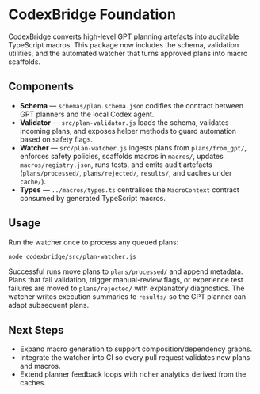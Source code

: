 # CodexBridge Foundation

CodexBridge converts high-level GPT planning artefacts into auditable TypeScript macros.
This package now includes the schema, validation utilities, and the automated watcher that
turns approved plans into macro scaffolds.

## Components

- **Schema** — `schemas/plan.schema.json` codifies the contract between GPT planners and the
  local Codex agent.
- **Validator** — `src/plan-validator.js` loads the schema, validates incoming plans, and exposes
  helper methods to guard automation based on safety flags.
- **Watcher** — `src/plan-watcher.js` ingests plans from `plans/from_gpt/`, enforces safety
  policies, scaffolds macros in `macros/`, updates `macros/registry.json`, runs tests, and emits
  audit artefacts (`plans/processed/`, `plans/rejected/`, `results/`, and caches under `cache/`).
- **Types** — `../macros/types.ts` centralises the `MacroContext` contract consumed by generated
  TypeScript macros.

## Usage

Run the watcher once to process any queued plans:

```bash
node codexbridge/src/plan-watcher.js
```

Successful runs move plans to `plans/processed/` and append metadata. Plans that fail validation,
trigger manual-review flags, or experience test failures are moved to `plans/rejected/` with
explanatory diagnostics. The watcher writes execution summaries to `results/` so the GPT planner
can adapt subsequent plans.

## Next Steps

- Expand macro generation to support composition/dependency graphs.
- Integrate the watcher into CI so every pull request validates new plans and macros.
- Extend planner feedback loops with richer analytics derived from the caches.
